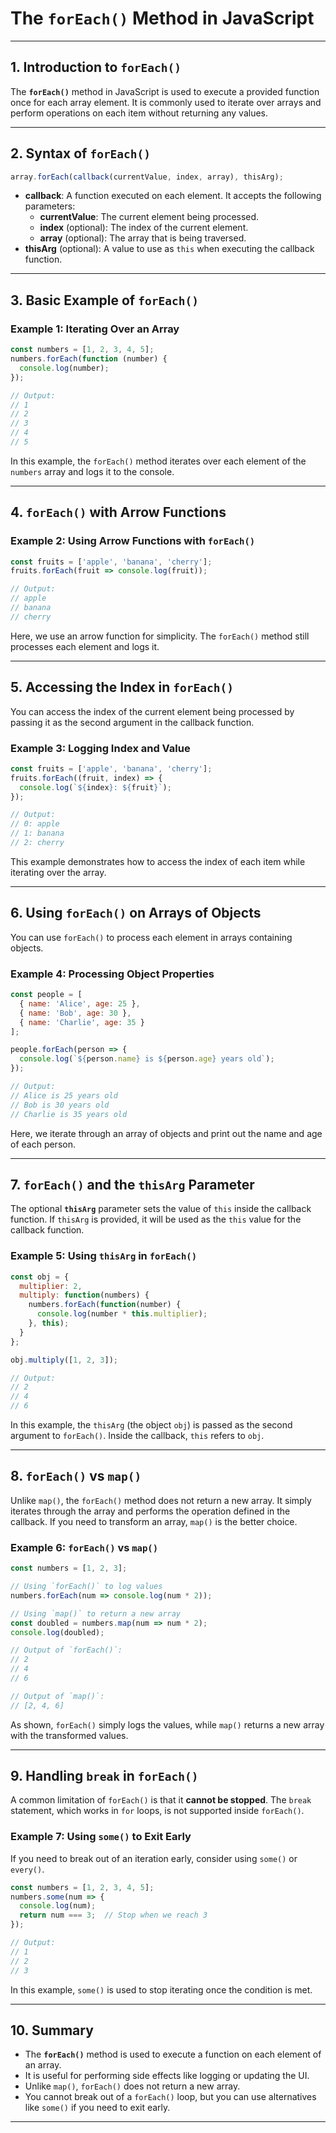 # The `forEach()` Method in JavaScript

---

## 1. Introduction to `forEach()`

The **`forEach()`** method in JavaScript is used to execute a provided function once for each array element. It is commonly used to iterate over arrays and perform operations on each item without returning any values.

---

## 2. Syntax of `forEach()`

```js
array.forEach(callback(currentValue, index, array), thisArg);
```

- **callback**: A function executed on each element. It accepts the following parameters:
  - **currentValue**: The current element being processed.
  - **index** (optional): The index of the current element.
  - **array** (optional): The array that is being traversed.
- **thisArg** (optional): A value to use as `this` when executing the callback function.

---

## 3. Basic Example of `forEach()`

### Example 1: Iterating Over an Array

```js
const numbers = [1, 2, 3, 4, 5];
numbers.forEach(function (number) {
  console.log(number);
});

// Output:
// 1
// 2
// 3
// 4
// 5
```

In this example, the `forEach()` method iterates over each element of the `numbers` array and logs it to the console.

---

## 4. `forEach()` with Arrow Functions

### Example 2: Using Arrow Functions with `forEach()`

```js
const fruits = ['apple', 'banana', 'cherry'];
fruits.forEach(fruit => console.log(fruit));

// Output:
// apple
// banana
// cherry
```

Here, we use an arrow function for simplicity. The `forEach()` method still processes each element and logs it.

---

## 5. Accessing the Index in `forEach()`

You can access the index of the current element being processed by passing it as the second argument in the callback function.

### Example 3: Logging Index and Value

```js
const fruits = ['apple', 'banana', 'cherry'];
fruits.forEach((fruit, index) => {
  console.log(`${index}: ${fruit}`);
});

// Output:
// 0: apple
// 1: banana
// 2: cherry
```

This example demonstrates how to access the index of each item while iterating over the array.

---

## 6. Using `forEach()` on Arrays of Objects

You can use `forEach()` to process each element in arrays containing objects.

### Example 4: Processing Object Properties

```js
const people = [
  { name: 'Alice', age: 25 },
  { name: 'Bob', age: 30 },
  { name: 'Charlie', age: 35 }
];

people.forEach(person => {
  console.log(`${person.name} is ${person.age} years old`);
});

// Output:
// Alice is 25 years old
// Bob is 30 years old
// Charlie is 35 years old
```

Here, we iterate through an array of objects and print out the name and age of each person.

---

## 7. `forEach()` and the `thisArg` Parameter

The optional **`thisArg`** parameter sets the value of `this` inside the callback function. If `thisArg` is provided, it will be used as the `this` value for the callback function.

### Example 5: Using `thisArg` in `forEach()`

```js
const obj = {
  multiplier: 2,
  multiply: function(numbers) {
    numbers.forEach(function(number) {
      console.log(number * this.multiplier);
    }, this);
  }
};

obj.multiply([1, 2, 3]);

// Output:
// 2
// 4
// 6
```

In this example, the `thisArg` (the object `obj`) is passed as the second argument to `forEach()`. Inside the callback, `this` refers to `obj`.

---

## 8. `forEach()` vs `map()`

Unlike `map()`, the `forEach()` method does not return a new array. It simply iterates through the array and performs the operation defined in the callback. If you need to transform an array, `map()` is the better choice.

### Example 6: `forEach()` vs `map()`

```js
const numbers = [1, 2, 3];

// Using `forEach()` to log values
numbers.forEach(num => console.log(num * 2));

// Using `map()` to return a new array
const doubled = numbers.map(num => num * 2);
console.log(doubled);

// Output of `forEach()`:
// 2
// 4
// 6

// Output of `map()`:
// [2, 4, 6]
```

As shown, `forEach()` simply logs the values, while `map()` returns a new array with the transformed values.

---

## 9. Handling `break` in `forEach()`

A common limitation of `forEach()` is that it **cannot be stopped**. The `break` statement, which works in `for` loops, is not supported inside `forEach()`.

### Example 7: Using `some()` to Exit Early

If you need to break out of an iteration early, consider using `some()` or `every()`.

```js
const numbers = [1, 2, 3, 4, 5];
numbers.some(num => {
  console.log(num);
  return num === 3;  // Stop when we reach 3
});

// Output:
// 1
// 2
// 3
```

In this example, `some()` is used to stop iterating once the condition is met.

---

## 10. Summary

- The **`forEach()`** method is used to execute a function on each element of an array.
- It is useful for performing side effects like logging or updating the UI.
- Unlike `map()`, `forEach()` does not return a new array.
- You cannot break out of a `forEach()` loop, but you can use alternatives like `some()` if you need to exit early.

---